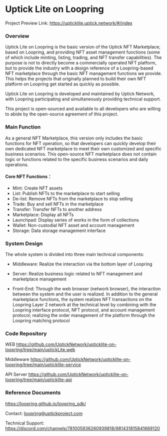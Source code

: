 # Uptick Lite on Loopring

Project Preview Link:
https://upticklite.uptick.network/#/index

### Overview
Uptick Lite on Loopring is the basic version of the Uptick NFT Marketplace; based on Loopring, and providing NFT asset management functions (some of which include minting, listing, trading, and NFT transfer capabilities). The purpose is not to directly become a commercially operated NFT platform, but to provide the industry with a design reference of a Loopring-based NFT marketplace through the basic NFT management functions we provide. This helps the projects that originally planned to build their own NFT platform on Loopring get started as quickly as possible.

Uptick Lite on Loopring is developed and maintained by Uptick Network, with Loopring participating and simultaneously providing technical support.

This project is open-sourced and available to all developers who are willing to abide by the open-source agreement of this project.


### Main Function
As a general NFT Marketplace, this version only includes the basic functions for NFT operation, so that developers can quickly develop their own dedicated NFT marketplace to meet their own customized and specific business scenarios. This open-source NFT marketplace does not contain logic or functions related to the specific business scenarios and daily operations.

#### Core NFT Functions：
  - Mint: Create NFT assets
  -  List: Publish NFTs to the marketplace to start selling
  -  De-list: Remove NFTs from the marketplace to stop selling
  -  Trade: Buy and sell NFTs in the marketplace
  - Transfer: Transfer NFTs to another address
  - Marketplace: Display all NFTs
  - Launchpad: Display series of works in the form of collections
  - Wallet: Non-custodial NFT asset and account management
  - Storage: Data storage management interface

### System Design
The whole system is divided into three main technical components:

  - Middleware: 
    Realize the interaction via the bottom layer of Loopring

  - Server: 
  Realize business logic related to NFT management and marketplace management
  - Front-End: Through the web browser (network browser), the interaction between the system and the user is realized. In addition to the general marketplace functions, the system realizes NFT transactions on the Loopring Layer 2 network at the technical level by combining with the Loopring interface protocol, NFT protocol, and account management protocol; realizing the order management of the platform through the Loopring matching protocol

### Code Repository

WEB
https://github.com/UptickNetwork/upticklite-on-loopring/tree/main/uptickLite.web

Middleware
https://github.com/UptickNetwork/upticklite-on-loopring/tree/main/upticklite-service

API Server
https://github.com/UptickNetwork/upticklite-on-loopring/tree/main/upticklite-api



### Reference Documents
https://loopring.github.io/loopring_sdk/

Contact: loopring@uptickproject.com

Technical Support: 
https://discord.com/channels/781005936260939818/981431815841669120


